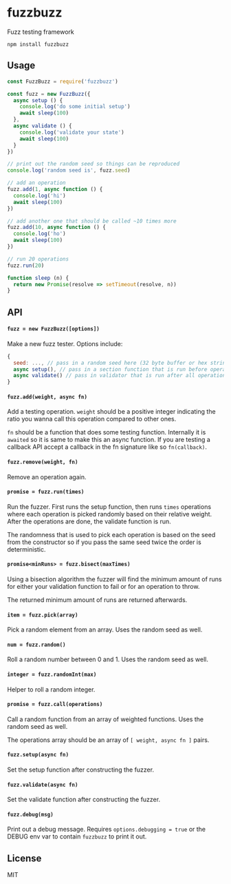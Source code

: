 # fuzzbuzz

Fuzz testing framework

```
npm install fuzzbuzz
```

## Usage

``` js
const FuzzBuzz = require('fuzzbuzz')

const fuzz = new FuzzBuzz({
  async setup () {
    console.log('do some initial setup')
    await sleep(100)
  },
  async validate () {
    console.log('validate your state')
    await sleep(100)
  }
})

// print out the random seed so things can be reproduced
console.log('random seed is', fuzz.seed)

// add an operation
fuzz.add(1, async function () {
  console.log('hi')
  await sleep(100)
})

// add another one that should be called ~10 times more
fuzz.add(10, async function () {
  console.log('ho')
  await sleep(100)
})

// run 20 operations
fuzz.run(20)

function sleep (n) {
  return new Promise(resolve => setTimeout(resolve, n))
}
```

## API

#### `fuzz = new FuzzBuzz([options])`

Make a new fuzz tester. Options include:

``` js
{
  seed: ..., // pass in a random seed here (32 byte buffer or hex string)
  async setup(), // pass in a section function that is run before operations
  async validate() // pass in validator that is run after all operations are done
}
```

#### `fuzz.add(weight, async fn)`

Add a testing operation. `weight` should be a positive integer indicating the ratio you wanna
call this operation compared to other ones.

`fn` should be a function that does some testing function. Internally it is `awaited` so it is
same to make this an async function. If you are testing a callback API accept a callback in the fn
signature like so `fn(callback)`.

#### `fuzz.remove(weight, fn)`

Remove an operation again.

#### `promise = fuzz.run(times)`

Run the fuzzer. First runs the setup function, then runs `times` operations where
each operation is picked randomly based on their relative weight. After the operations
are done, the validate function is run.

The randomness that is used to pick each operation is based on the seed from the constructor
so if you pass the same seed twice the order is deterministic.

#### `promise<minRuns> = fuzz.bisect(maxTimes)`

Using a bisection algorithm the fuzzer will find the minimum amount of runs
for either your validation function to fail or for an operation to throw.

The returned minimum amount of runs are returned afterwards.

#### `item = fuzz.pick(array)`

Pick a random element from an array. Uses the random seed as well.

#### `num = fuzz.random()`

Roll a random number between 0 and 1. Uses the random seed as well.

#### `integer = fuzz.randomInt(max)`

Helper to roll a random integer.

#### `promise = fuzz.call(operations)`

Call a random function from an array of weighted functions. Uses the random seed as well.

The operations array should be an array of `[ weight, async fn ]` pairs.

#### `fuzz.setup(async fn)`

Set the setup function after constructing the fuzzer.

#### `fuzz.validate(async fn)`

Set the validate function after constructing the fuzzer.

#### `fuzz.debug(msg)`

Print out a debug message. Requires `options.debugging = true` or
the DEBUG env var to contain `fuzzbuzz` to print it out.

## License

MIT

